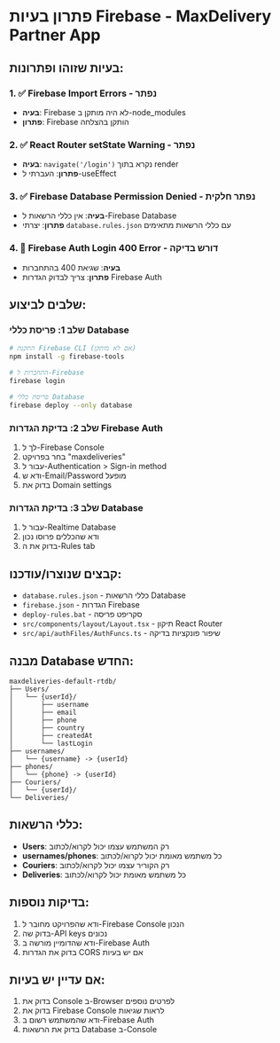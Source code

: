 # פתרון בעיות Firebase - MaxDelivery Partner App

## בעיות שזוהו ופתרונות:

### 1. ✅ Firebase Import Errors - נפתר
- **בעיה**: Firebase לא היה מותקן ב-node_modules
- **פתרון**: Firebase הותקן בהצלחה

### 2. ✅ React Router setState Warning - נפתר
- **בעיה**: `navigate('/login')` נקרא בתוך render
- **פתרון**: העברתי ל-useEffect

### 3. ✅ Firebase Database Permission Denied - נפתר חלקית
- **בעיה**: אין כללי הרשאות ל-Firebase Database
- **פתרון**: יצרתי `database.rules.json` עם כללי הרשאות מתאימים

### 4. 🔄 Firebase Auth Login 400 Error - דורש בדיקה
- **בעיה**: שגיאת 400 בהתחברות
- **פתרון**: צריך לבדוק הגדרות Firebase Auth

## שלבים לביצוע:

### שלב 1: פריסת כללי Database
```bash
# התקנת Firebase CLI (אם לא מותקן)
npm install -g firebase-tools

# התחברות ל-Firebase
firebase login

# פריסת כללי Database
firebase deploy --only database
```

### שלב 2: בדיקת הגדרות Firebase Auth
1. לך ל-Firebase Console
2. בחר בפרויקט "maxdeliveries"
3. עבור ל-Authentication > Sign-in method
4. ודא ש-Email/Password מופעל
5. בדוק את Domain settings

### שלב 3: בדיקת הגדרות Database
1. עבור ל-Realtime Database
2. ודא שהכללים פרוסו נכון
3. בדוק את ה-Rules tab

## קבצים שנוצרו/עודכנו:

- `database.rules.json` - כללי הרשאות Database
- `firebase.json` - הגדרות Firebase
- `deploy-rules.bat` - סקריפט פריסה
- `src/components/layout/Layout.tsx` - תיקון React Router
- `src/api/authFiles/AuthFuncs.ts` - שיפור פונקציות בדיקה

## מבנה Database החדש:

```
maxdeliveries-default-rtdb/
├── Users/
│   └── {userId}/
│       ├── username
│       ├── email
│       ├── phone
│       ├── country
│       ├── createdAt
│       └── lastLogin
├── usernames/
│   └── {username} -> {userId}
├── phones/
│   └── {phone} -> {userId}
├── Couriers/
│   └── {userId}/
└── Deliveries/
```

## כללי הרשאות:

- **Users**: רק המשתמש עצמו יכול לקרוא/לכתוב
- **usernames/phones**: כל משתמש מאומת יכול לקרוא/לכתוב
- **Couriers**: רק הקוריר עצמו יכול לקרוא/לכתוב
- **Deliveries**: כל משתמש מאומת יכול לקרוא/לכתוב

## בדיקות נוספות:

1. ודא שהפרויקט מחובר ל-Firebase Console הנכון
2. בדוק שה-API keys נכונים
3. ודא שהדומיין מורשה ב-Firebase Auth
4. בדוק את הגדרות CORS אם יש בעיות

## אם עדיין יש בעיות:

1. בדוק את Console ב-Browser לפרטים נוספים
2. בדוק את Firebase Console לראות שגיאות
3. ודא שהמשתמש רשום ב-Firebase Auth
4. בדוק את הרשאות Database ב-Console
